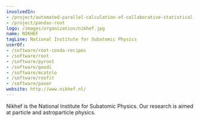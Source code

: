 ```yaml
---
involvedIn:
- /project/automated-parallel-calculation-of-collaborative-statistical-models
- /project/pandas-root
logo: /images/organization/nikhef.jpg
name: NIKHEF
tagLine: National Institute for Subatomic Physics
userOf:
- /software/root-conda-recipes
- /software/root
- /software/pyroot
- /software/gaudi
- /software/mcatnlo
- /software/roofit
- /software/paxer
website: http://www.nikhef.nl/
---
```

Nikhef is the National Institute for Subatomic Physics. Our research is aimed at particle and astroparticle physics.

